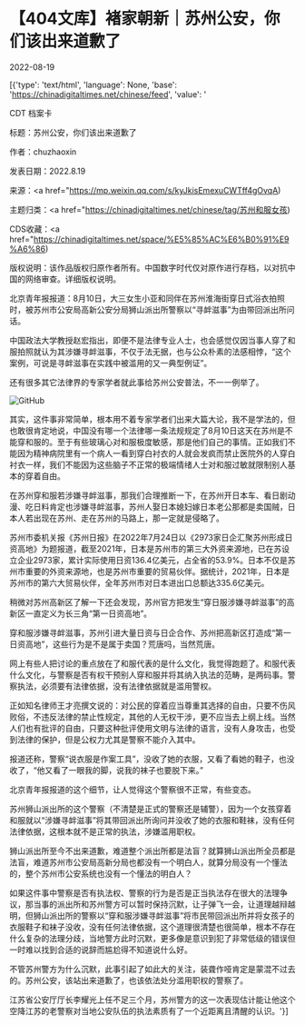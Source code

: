 # 【404文库】褚家朝新｜苏州公安，你们该出来道歉了

2022-08-19

[{'type': 'text/html', 'language': None, 'base': 'https://chinadigitaltimes.net/chinese/feed', 'value': '

CDT 档案卡

标题：苏州公安，你们该出来道歉了

作者：chuzhaoxin

发表日期：2022.8.19

来源：<a href="https://mp.weixin.qq.com/s/kyJkisEmexuCWTff4gOvqA)

主题归类：<a href="https://chinadigitaltimes.net/chinese/tag/苏州和服女孩)

CDS收藏：<a href="https://chinadigitaltimes.net/space/%E5%85%AC%E6%B0%91%E9%A6%86)

版权说明：该作品版权归原作者所有。中国数字时代仅对原作进行存档，以对抗中国的网络审查。详细版权说明。





北京青年报报道：8月10日，大三女生小亚和同伴在苏州淮海街穿日式浴衣拍照时，被苏州市公安局高新公安分局狮山派出所警察以“寻衅滋事”为由带回派出所问话。

中国政法大学教授赵宏指出，即便不是法律专业人士，也会感觉仅因当事人穿了和服拍照就认为其涉嫌寻衅滋事，不仅于法无据，也与公众朴素的法感相悖，“这个案例，可说是寻衅滋事在实践中被滥用的又一典型例证”。

还有很多其它法律界的专家学者就此事给苏州公安普法，不一一例举了。

![GitHub](https://chinadigitaltimes.net/chinese/files/2022/08/post-685896-62ff3ec193b09.)

其实，这件事非常简单，根本用不着专家学者们出来大篇大论，我不是学法的，但也敢很肯定地说，中国没有哪一个法律哪一条法规规定了8月10日这天在苏州是不能穿和服的。至于有些玻璃心对和服极度敏感，那是他们自己的事情。正如我们不能因为精神病院里有一个病人一看到穿白衬衣的人就会发疯而禁止医院外的人穿白衬衣一样，我们不能因为这些脑子不正常的极端情绪人士对和服过敏就限制别人基本的穿着自由。

在苏州穿和服若涉嫌寻衅滋事，那我们合理推断一下，在苏州开日本车、看日剧动漫、吃日料肯定也涉嫌寻衅滋事，苏州人娶日本媳妇嫁日本老公那都是卖国贼，日本人若出现在苏州、走在苏州的马路上，那一定就是侵略了。

苏州市委机关报《苏州日报》在2022年7月24日以《2973家日企汇聚苏州形成日资高地》为题报道，截至2021年，日本是苏州市的第三大外资来源地，已在苏设立企业2973家，累计实际使用日资136.4亿美元，占全省的53.9%。日本不仅是苏州市重要的外资来源地，也是苏州市重要的贸易伙伴。据统计，2021年，日本是苏州市的第六大贸易伙伴，全年苏州市对日本进出口总额达335.6亿美元。

稍微对苏州高新区了解一下还会发现，苏州官方把发生“穿日服涉嫌寻衅滋事”的高新区一直定义为长三角“第一日资高地”。

穿和服涉嫌寻衅滋事，苏州引进大量日资与日企合作、苏州把高新区打造成“第一日资高地”，这些行为是不是属于卖国？荒唐吗，当然荒唐。

网上有些人把讨论的重点放在了和服代表的是什么文化，我觉得跑题了。和服代表什么文化，与警察是否有权干预别人穿和服并将其纳入执法的范畴，是两码事。警察执法，必须要有法律依据，没有法律依据就是滥用警权。

正如知名律师王才亮撰文说的：对公民的穿着应当尊重其选择的自由，只要不伤风败俗，不违反法律的禁止性规定，其他的人无权干涉，更不应当去上纲上线。当然人们也有批评的自由，只要这种批评使用文明与法律的语言，没有人身攻击，也受到法律的保护，但是公权力尤其是警察不能介入其中。

报道还称，警察“说衣服是作案工具”，没收了她的衣服，又看了看她的鞋子，也没收了，“他又看了一眼我的脚，说我的袜子也要脱下来。”

北京青年报报道的这个细节，让人觉得这个警察很不正常，有些变态。

苏州狮山派出所的这个警察（不清楚是正式的警察还是辅警），因为一个女孩穿着和服就以“涉嫌寻衅滋事”将其带回派出所询问并没收了她的衣服和鞋袜，没有任何法律依据，这根本就不是正常的执法，涉嫌滥用职权。

狮山派出所至今不出来道歉，难道整个派出所都是法盲？就算狮山派出所全员都是法盲，难道苏州市公安局高新分局也都没有一个明白人，就算分局没有一个懂法的，整个苏州市公安系统也没有一个懂法的明白人？

如果这件事中警察是否有执法权、警察的行为是否是正当执法存在很大的法理争议，那当事的派出所和苏州警方可以暂时保持沉默，让子弹飞一会，让道理越辩越明，但狮山派出所的警察以“穿和服涉嫌寻衅滋事”将市民带回派出所并将女孩子的衣服鞋子和袜子没收，没有任何法律依据，这个道理很清楚也很简单，根本不存在什么复杂的法理分歧，当地警方此时沉默，更多像是意识到犯了非常低级的错误但一时难以找到合适的说辞而尴尬得不知道说什么好。

不管苏州警方为什么沉默，此事引起了如此大的关注，装聋作哑肯定是蒙混不过去的。苏州公安，该站出来道歉了，也该依法处分滥用职权的警察了。

江苏省公安厅厅长李耀光上任不足三个月，苏州警方的这一次表现估计能让他这个空降江苏的老警察对当地公安队伍的执法素质有了一个近距离且清醒的认识。'}]